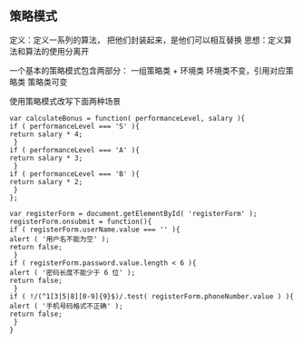 ## 策略模式
定义：定义一系列的算法， 把他们封装起来，是他们可以相互替换
思想：定义算法和算法的使用分离开

一个基本的策略模式包含两部分： 一组策略类 + 环境类
环境类不变，引用对应策略类
策略类可变

使用策略模式改写下面两种场景
```
var calculateBonus = function( performanceLevel, salary ){
if ( performanceLevel === 'S' ){
return salary * 4;
 }
if ( performanceLevel === 'A' ){
return salary * 3;
 }
if ( performanceLevel === 'B' ){
return salary * 2;
 }
};
```

```
var registerForm = document.getElementById( 'registerForm' );
registerForm.onsubmit = function(){
if ( registerForm.userName.value === '' ){
alert ( '⽤户名不能为空' );
return false;
 }
if ( registerForm.password.value.length < 6 ){
alert ( '密码⻓度不能少于 6 位' );
return false;
 }
if ( !/(^1[3|5|8][0-9]{9}$)/.test( registerForm.phoneNumber.value ) ){
alert ( '⼿机号码格式不正确' );
return false;
 }
}
```
